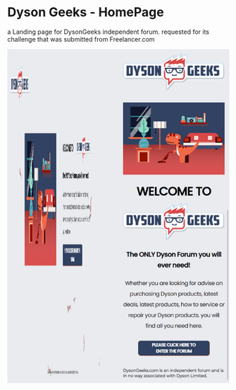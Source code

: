 # Dyson Geeks - HomePage 
a Landing page for DysonGeeks independent forum. requested for its challenge that was submitted from Freelancer.com
<div class="row">
  <img src="/Screenshot/desktop.png"/>
  <img src="/Screenshot/phone.png"/>
</div>

<style>
  .row {
    display:flex;
    
  }
  
  .row img {
    width: 50%;
  }
</style>
  

